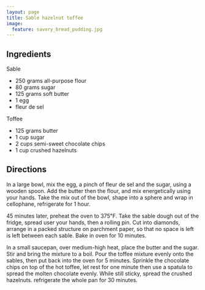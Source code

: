 ```yaml
---
layout: page
title: Sable hazelnut toffee
image:
  feature: savory_bread_pudding.jpg
---
```


Ingredients
-----------

Sable

- 250 grams all-purpose flour
- 80 grams sugar
- 125 grams soft butter
- 1 egg
- fleur de sel

Toffee

- 125 grams butter
- 1 cup sugar
- 2 cups semi-sweet chocolate chips
- 1 cup crushed hazelnuts

Directions
----------

In a large bowl, mix the egg, a pinch of fleur de sel and the sugar, using a wooden spoon. Add the butter then the flour, and mix energetically using your hands. Take the mix out of the bowl, shape into a sphere and wrap in cellophane, refrigerate for 1 hour.

45 minutes later, preheat the oven to 375℉. Take the sable dough out of the fridge, spread user your hands, then a rolling pin. Cut into diamonds, arrange in a packed structure on parchment paper, so that no space is left is left between each sable. Bake in oven for 10 minutes.

In a small saucepan, over medium-high heat, place the butter and the sugar. Stir and bring the mixture to a boil. Pour the toffee mixture evenly onto the sables, then put back into the oven for 5 minutes. Sprinkle the chocolate chips on top of the hot toffee, let rest for one minute then use a spatula to spread the molten chocolate evenly. While still sticky, spread the crushed hazelnuts. refrigerate the whole pan for 30 minutes.
